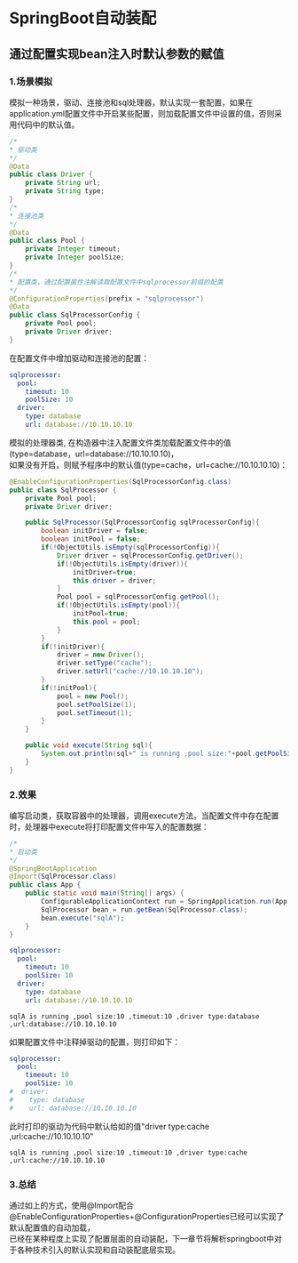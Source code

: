 # SpringBoot自动装配
## 通过配置实现bean注入时默认参数的赋值
### 1.场景模拟
模拟一种场景，驱动、连接池和sql处理器，默认实现一套配置，如果在application.yml配置文件中开启某些配置，则加载配置文件中设置的值，否则采用代码中的默认值。
```java
/*
* 驱动类
*/
@Data
public class Driver {
    private String url;
    private String type;
}
/*
* 连接池类
*/
@Data
public class Pool {
    private Integer timeout;
    private Integer poolSize;
}
/*
* 配置类，通过配置属性注解读取配置文件中sqlprocessor前缀的配置
*/
@ConfigurationProperties(prefix = "sqlprocessor")
@Data
public class SqlProcessorConfig {
    private Pool pool;
    private Driver driver;
}
```
在配置文件中增加驱动和连接池的配置：
```yaml
sqlprocessor:
  pool:
    timeout: 10
    poolSize: 10
  driver:
    type: database
    url: database://10.10.10.10
```
模拟的处理器类, 在构造器中注入配置文件类加载配置文件中的值(type=database，url=database://10.10.10.10)，  
如果没有开启，则赋予程序中的默认值(type=cache，url=cache://10.10.10.10)：
```java
@EnableConfigurationProperties(SqlProcessorConfig.class)
public class SqlProcessor {
    private Pool pool;
    private Driver driver;

    public SqlProcessor(SqlProcessorConfig sqlProcessorConfig){
        boolean initDriver = false;
        boolean initPool = false;
        if(!ObjectUtils.isEmpty(sqlProcessorConfig)){
            Driver driver = sqlProcessorConfig.getDriver();
            if(!ObjectUtils.isEmpty(driver)){
                initDriver=true;
                this.driver = driver;
            }
            Pool pool = sqlProcessorConfig.getPool();
            if(!ObjectUtils.isEmpty(pool)){
                initPool=true;
                this.pool = pool;
            }
        }
        if(!initDriver){
            driver = new Driver();
            driver.setType("cache");
            driver.setUrl("cache://10.10.10.10");
        }
        if(!initPool){
            pool = new Pool();
            pool.setPoolSize(1);
            pool.setTimeout(1);
        }
    }

    public void execute(String sql){
        System.out.println(sql+" is running ,pool size:"+pool.getPoolSize()+" ,timeout:"+pool.getTimeout()+" ,driver type:"+driver.getType()+" ,url:"+driver.getUrl());
    }
}
```

### 2.效果
编写启动类，获取容器中的处理器，调用execute方法。当配置文件中存在配置时，处理器中execute将打印配置文件中写入的配置数据：
```java
/*
* 启动类
*/
@SpringBootApplication
@Import(SqlProcessor.class)
public class App {
    public static void main(String[] args) {
        ConfigurableApplicationContext run = SpringApplication.run(App.class);
        SqlProcessor bean = run.getBean(SqlProcessor.class);
        bean.execute("sqlA");
    }
}
```
```yaml
sqlprocessor:
  pool:
    timeout: 10
    poolSize: 10
  driver:
    type: database
    url: database://10.10.10.10
```
```
sqlA is running ,pool size:10 ,timeout:10 ,driver type:database ,url:database://10.10.10.10
```

如果配置文件中注释掉驱动的配置，则打印如下：
```yaml
sqlprocessor:
  pool:
    timeout: 10
    poolSize: 10
#  driver:
#    type: database
#    url: database://10.10.10.10
```
此时打印的驱动为代码中默认给如的值"driver type:cache ,url:cache://10.10.10.10"
```
sqlA is running ,pool size:10 ,timeout:10 ,driver type:cache ,url:cache://10.10.10.10
```

### 3.总结
通过如上的方式，使用@Import配合@EnableConfigurationProperties+@ConfigurationProperties已经可以实现了默认配置值的自动加载，  
已经在某种程度上实现了配置层面的自动装配，下一章节将解析springboot中对于各种技术引入的默认实现和自动装配底层实现。